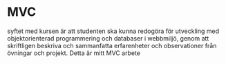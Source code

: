 # MVC 
syftet med kursen är att studenten ska kunna redogöra för utveckling med objektorienterad programmering och databaser i webbmiljö, genom att skriftligen beskriva och sammanfatta erfarenheter och observationer från övningar och projekt.
Detta är mitt MVC arbete
